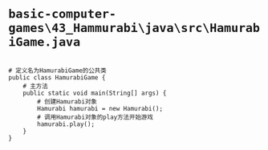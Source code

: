 # `basic-computer-games\43_Hammurabi\java\src\HamurabiGame.java`

```

# 定义名为HamurabiGame的公共类
public class HamurabiGame {
    # 主方法
    public static void main(String[] args) {
        # 创建Hamurabi对象
        Hamurabi hamurabi = new Hamurabi();
        # 调用Hamurabi对象的play方法开始游戏
        hamurabi.play();
    }
}

```